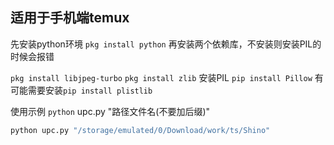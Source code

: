 ## 适用于手机端temux
先安装python环境
`pkg install python`
再安装两个依赖库，不安装则安装PIL的时候会报错

`pkg install libjpeg-turbo`
`pkg install zlib`
安装PIL
`pip install Pillow`
有可能需要安装`pip install plistlib`

使用示例
`python` upc.py "路径文件名(不要加后缀)"

```python
python upc.py "/storage/emulated/0/Download/work/ts/Shino"
```
